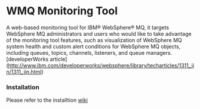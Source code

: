 WMQ Monitoring Tool
==============

A web-based monitoring tool for IBM® WebSphere® MQ, it targets WebSphere MQ administrators and users who would like to take advantage of the monitoring tool features, such as visualization of WebSphere MQ system health and custom alert conditions for WebSphere MQ objects, including queues, topics, channels, listeners, and queue managers. [developerWorks article] (http://www.ibm.com/developerworks/websphere/library/techarticles/1311_jin/1311_jin.html)


### Installation
Please refer to the installtion [wiki](https://github.com/wmq-monitoring/wmq-monitoring/wiki/Installation)
